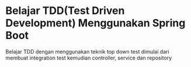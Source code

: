 # Belajar TDD(Test Driven Development) Menggunakan Spring Boot

Belajar TDD dengan menggunakan teknik top down test dimulai dari membuat integration test kemudian controller, service dan repository